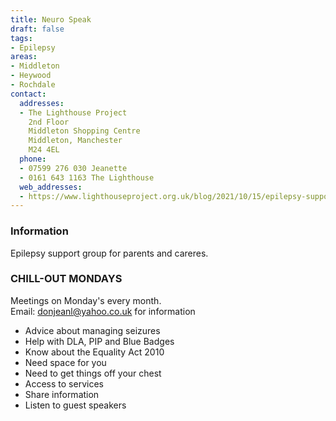 ```yaml
---
title: Neuro Speak
draft: false
tags:
- Epilepsy
areas:
- Middleton
- Heywood
- Rochdale
contact:
  addresses:
  - The Lighthouse Project
    2nd Floor
    Middleton Shopping Centre
    Middleton, Manchester
    M24 4EL
  phone:
  - 07599 276 030 Jeanette
  - 0161 643 1163 The Lighthouse
  web_addresses:
  - https://www.lighthouseproject.org.uk/blog/2021/10/15/epilepsy-support-group-chill-out-mondays/
---
```


### Information  
Epilepsy support group for parents and careres.  

### CHILL-OUT MONDAYS
Meetings on Monday's every month.  
Email:  donjeanl@yahoo.co.uk  for information  

* Advice about managing seizures  
* Help with DLA, PIP and Blue Badges  
* Know about the Equality Act 2010  
* Need space for you  
* Need to get things off your chest  
* Access to services  
* Share information  
* Listen to guest speakers